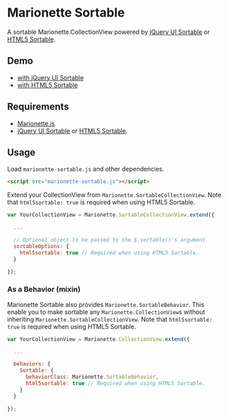 Marionette Sortable
===================

A sortable Marionette.CollectionView powered by [jQuery UI Sortable](http://jqueryui.com/sortable/) or [HTML5 Sortable](https://github.com/voidberg/html5sortable).

Demo
----

- [with jQuery UI Sortable](http://orangain.github.io/marionette-sortable/sample/jquery-ui-sortable.html)
- [with HTML5 Sortable](http://orangain.github.io/marionette-sortable/sample/html5-sortable.html)

Requirements
------------

- [Marionette.js](http://marionettejs.com/)
- [jQuery UI Sortable](http://jqueryui.com/sortable/) or [HTML5 Sortable](https://github.com/voidberg/html5sortable).

Usage
-----

Load `marionette-sortable.js` and other dependencies.

```html
<script src="marionette-sortable.js"></script>
```

Extend your CollectionView from `Marionette.SortableCollectionView`.
Note that `html5sortable: true` is required when using HTML5 Sortable.

```js
var YourCollectionView = Marionette.SortableCollectionView.extend({

  ...

  // Optional object to be passed to the $.sortable()'s argument.
  sortableOptions: {
    html5sortable: true // Required when using HTML5 Sortable.
  }

});
```

### As a Behavior (mixin)

Marionette Sortable also provides `Marionette.SortableBehavior`.
This enable you to make sortable any `Marionette.CollectionView`s without inheriting `Marionette.SortableCollectionView`.
Note that `html5sortable: true` is required when using HTML5 Sortable.

```js
var YourCollectionView = Marionette.CollectionView.extend({

  ...

  behaviors: {
    Sortable: {
      behaviorClass: Marionette.SortableBehavior,
      html5sortable: true // Required when using HTML5 Sortable.
    }
  }

});
```
